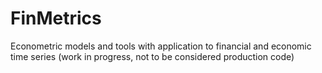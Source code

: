 # FinMetrics
Econometric models and tools with application to financial and economic time series (work in progress, not to be considered production code)
